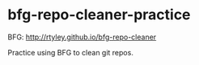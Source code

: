 bfg-repo-cleaner-practice
=========================
BFG: http://rtyley.github.io/bfg-repo-cleaner

Practice using BFG to clean git repos.